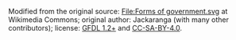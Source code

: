 Modified from the original source: <a href='https://commons.wikimedia.org/wiki/File:Forms_of_government.svg' link='_blank'>File:Forms of government.svg</a> at Wikimedia Commons; original author: Jackaranga (with many other contributors); license: <a href='https://commons.wikimedia.org/wiki/Commons:GNU_Free_Documentation_License,_version_1.2' link='_blank'>GFDL 1.2+</a> and <a href='https://creativecommons.org/licenses/by-sa/4.0/' link='_blank'>CC-SA-BY-4.0</a>.
